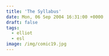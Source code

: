 ```yaml
---
title: 'The Syllabus'
date: Mon, 06 Sep 2004 16:31:00 +0000
draft: false
tags:
  - elliot
  - esl
image: /img/comic19.jpg
---
```


